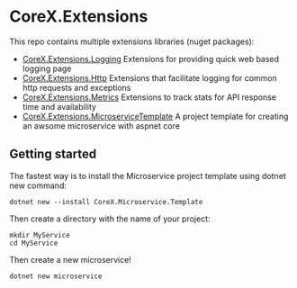 # CoreX.Extensions
This repo contains multiple extensions libraries (nuget packages):
* [CoreX.Extensions.Logging](/src/CoreX.Extensions.Logging) Extensions for providing quick web based logging page
* [CoreX.Extensions.Http](/src/CoreX.Extensions.Http) Extensions that facilitate logging for common http requests and exceptions
* [CoreX.Extensions.Metrics](/src/CoreX.Extensions.Metrics) Extensions to track stats for API response time and availability
* [CoreX.Extensions.MicroserviceTemplate](/src/CoreX.Extensions.MicroserviceTemplate) A project template for creating an awsome microservice with aspnet core

## Getting started
The fastest way is to install the Microservice project template using dotnet new command:
```
dotnet new --install CoreX.Microservice.Template
```

Then create a directory with the name of your project:
```
mkdir MyService
cd MyService
```

Then create a new microservice!
```
dotnet new microservice
```
